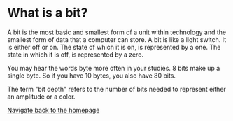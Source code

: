 # **What is a bit?**
A bit is the most basic and smallest form of a unit within technology and the smallest form of data that a computer can store. A bit is like a light switch. It is either off or on. The state of which it is on, is represented by a one. The state in which it is off, is represented by a zero.

You may hear the words byte more often in your studies. 8 bits make up a single byte. So if you have 10 bytes, you also have 80 bits.

The term "bit depth" refers to the number of bits needed to represent either an amplitude or a color.


[Navigate back to the homepage](README.md)
